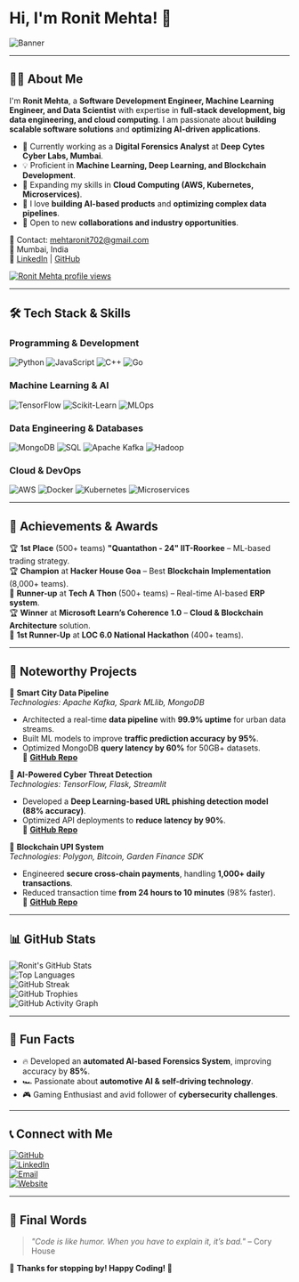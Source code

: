 # Hi, I'm Ronit Mehta! 🚀  

![Banner](https://raw.githubusercontent.com/durgeshsamariya/awesome-github-profile-readme-templates/master/templates/Art/banner.png)

---

## 🧑‍💻 About Me
I'm **Ronit Mehta**, a **Software Development Engineer, Machine Learning Engineer, and Data Scientist** with expertise in **full-stack development, big data engineering, and cloud computing**. I am passionate about **building scalable software solutions** and **optimizing AI-driven applications**.

- 🎯 Currently working as a **Digital Forensics Analyst** at **Deep Cytes Cyber Labs, Mumbai**.
- 💡 Proficient in **Machine Learning, Deep Learning, and Blockchain Development**.
- 🌱 Expanding my skills in **Cloud Computing (AWS, Kubernetes, Microservices)**.
- 🚀 I love **building AI-based products** and **optimizing complex data pipelines**.
- 💼 Open to new **collaborations and industry opportunities**.

📧 Contact: [mehtaronit702@gmail.com](mailto:mehtaronit702@gmail.com)  
📍 Mumbai, India  
🔗 [LinkedIn](https://linkedin.com/in/ronitmehta26) | [GitHub](https://github.com/Ronit26Mehta)

[![Ronit Mehta profile views](https://u8views.com/api/v1/github/profiles/109467924/views/day-week-month-total-count.svg)](https://u8views.com/github/Ronit26Mehta)

---

## 🛠️ Tech Stack & Skills

### Programming & Development
![Python](https://img.shields.io/badge/Python-3776AB?style=flat-square&logo=python)
![JavaScript](https://img.shields.io/badge/JavaScript-F7DF1E?style=flat-square&logo=javascript)
![C++](https://img.shields.io/badge/C++-00599C?style=flat-square&logo=c%2B%2B)
![Go](https://img.shields.io/badge/Go-00ADD8?style=flat-square&logo=go)

### Machine Learning & AI
![TensorFlow](https://img.shields.io/badge/TensorFlow-FF6F00?style=flat-square&logo=tensorflow)
![Scikit-Learn](https://img.shields.io/badge/Scikit_Learn-F7931E?style=flat-square&logo=scikit-learn)
![MLOps](https://img.shields.io/badge/MLOps-0078D6?style=flat-square&logo=azure-devops)

### Data Engineering & Databases
![MongoDB](https://img.shields.io/badge/MongoDB-4EA94B?style=flat-square&logo=mongodb)
![SQL](https://img.shields.io/badge/SQL-4479A1?style=flat-square&logo=mysql)
![Apache Kafka](https://img.shields.io/badge/Kafka-231F20?style=flat-square&logo=apache-kafka)
![Hadoop](https://img.shields.io/badge/Hadoop-66CCFF?style=flat-square&logo=apache-hadoop)

### Cloud & DevOps
![AWS](https://img.shields.io/badge/AWS-232F3E?style=flat-square&logo=amazon-aws)
![Docker](https://img.shields.io/badge/Docker-2496ED?style=flat-square&logo=docker)
![Kubernetes](https://img.shields.io/badge/Kubernetes-326CE5?style=flat-square&logo=kubernetes)
![Microservices](https://img.shields.io/badge/Microservices-FF5733?style=flat-square&logo=linux)

---

## 🌟 Achievements & Awards
🏆 **1st Place** (500+ teams) **"Quantathon - 24" IIT-Roorkee** – ML-based trading strategy.  
🏆 **Champion** at **Hacker House Goa** – Best **Blockchain Implementation** (8,000+ teams).  
🥈 **Runner-up** at **Tech A Thon** (500+ teams) – Real-time AI-based **ERP system**.  
🏆 **Winner** at **Microsoft Learn’s Coherence 1.0** – **Cloud & Blockchain Architecture** solution.  
🥈 **1st Runner-Up** at **LOC 6.0 National Hackathon** (400+ teams).  

---

## 🚀 Noteworthy Projects
🔹 **Smart City Data Pipeline**  
*Technologies: Apache Kafka, Spark MLlib, MongoDB*  
- Architected a real-time **data pipeline** with **99.9% uptime** for urban data streams.  
- Built ML models to improve **traffic prediction accuracy by 95%**.  
- Optimized MongoDB **query latency by 60%** for 50GB+ datasets.  
📌 **[GitHub Repo](https://github.com/Ronit26Mehta/smart-city-data-pipeline)**  

🔹 **AI-Powered Cyber Threat Detection**  
*Technologies: TensorFlow, Flask, Streamlit*  
- Developed a **Deep Learning-based URL phishing detection model (88% accuracy)**.  
- Optimized API deployments to **reduce latency by 90%**.  
📌 **[GitHub Repo](https://github.com/Ronit26Mehta/ai-cyber-threat-detection)**  

🔹 **Blockchain UPI System**  
*Technologies: Polygon, Bitcoin, Garden Finance SDK*  
- Engineered **secure cross-chain payments**, handling **1,000+ daily transactions**.  
- Reduced transaction time **from 24 hours to 10 minutes** (98% faster).  
📌 **[GitHub Repo](https://github.com/Ronit26Mehta/blockchain-upi-system)**  



---

## 📊 GitHub Stats
![Ronit's GitHub Stats](https://github-readme-stats.vercel.app/api?username=Ronit26Mehta&show_icons=true&theme=radical)  
![Top Languages](https://github-readme-stats.vercel.app/api/top-langs/?username=Ronit26Mehta&layout=compact&theme=radical)  
![GitHub Streak](https://github-readme-streak-stats.herokuapp.com/?user=Ronit26Mehta&theme=radical)  
![GitHub Trophies](https://github-profile-trophy.vercel.app/?username=Ronit26Mehta&theme=radical&margin-w=15)  
![GitHub Activity Graph](https://github-readme-activity-graph.vercel.app/graph?username=Ronit26Mehta&theme=react-dark)  

---



## 🎯 Fun Facts
- 🔥 Developed an **automated AI-based Forensics System**, improving accuracy by **85%**.  
- 🏎️ Passionate about **automotive AI & self-driving technology**.  
- 🎮 Gaming Enthusiast and avid follower of **cybersecurity challenges**.  

---

## 📞 Connect with Me
[![GitHub](https://img.shields.io/badge/GitHub-Ronit26Mehta-181717?style=for-the-badge&logo=github)](https://github.com/Ronit26Mehta)  
[![LinkedIn](https://img.shields.io/badge/LinkedIn-Connect-blue?style=for-the-badge&logo=linkedin)](https://linkedin.com/in/ronitmehta26)  
[![Email](https://img.shields.io/badge/Email-Contact-orange?style=for-the-badge&logo=gmail)](mailto:mehtaronit702@gmail.com)  
[![Website](https://img.shields.io/badge/Website-Visit-green?style=for-the-badge&logo=google-chrome)](https://ronitmehta.com)

---



## 🚀 Final Words
> *"Code is like humor. When you have to explain it, it’s bad."* – Cory House  

📌 **Thanks for stopping by! Happy Coding! 🚀**
